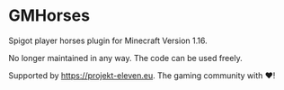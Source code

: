 # GMHorses
Spigot player horses plugin for Minecraft Version 1.16.

No longer maintained in any way. The code can be used freely.

Supported by https://projekt-eleven.eu. The gaming community with ❤️!
